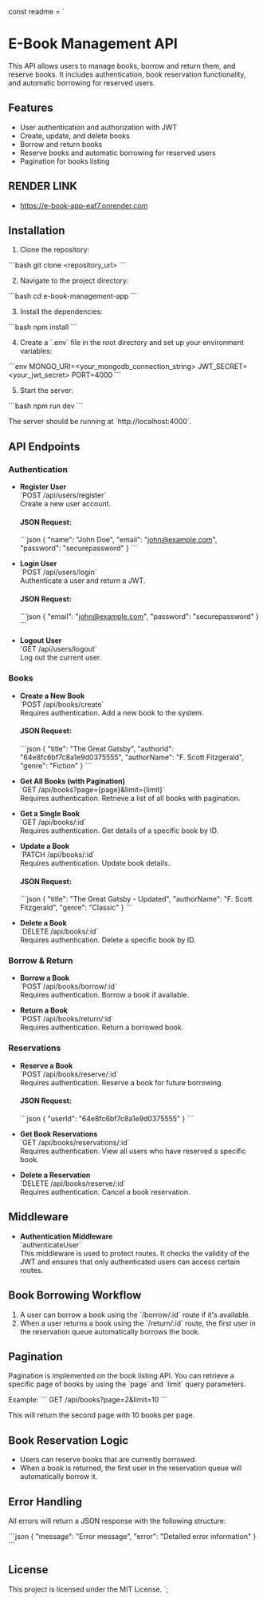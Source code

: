 const readme = `
# E-Book Management API

This API allows users to manage books, borrow and return them, and reserve books. It includes authentication, book reservation functionality, and automatic borrowing for reserved users.

## Features

- User authentication and authorization with JWT
- Create, update, and delete books
- Borrow and return books
- Reserve books and automatic borrowing for reserved users
- Pagination for books listing

## RENDER LINK
- https://e-book-app-eaf7.onrender.com

## Installation

1. Clone the repository:

\`\`\`bash
git clone <repository_url>
\`\`\`

2. Navigate to the project directory:

\`\`\`bash
cd e-book-management-app
\`\`\`

3. Install the dependencies:

\`\`\`bash
npm install
\`\`\`

4. Create a \`.env\` file in the root directory and set up your environment variables:

\`\`\`env
MONGO_URI=<your_mongodb_connection_string>
JWT_SECRET=<your_jwt_secret>
PORT=4000
\`\`\`

5. Start the server:

\`\`\`bash
npm run dev
\`\`\`

The server should be running at \`http://localhost:4000\`.

## API Endpoints

### Authentication

- **Register User**  
  \`POST /api/users/register\`  
  Create a new user account.

  #### JSON Request:
  \`\`\`json
  {
    "name": "John Doe",
    "email": "john@example.com",
    "password": "securepassword"
  }
  \`\`\`

- **Login User**  
  \`POST /api/users/login\`  
  Authenticate a user and return a JWT.

  #### JSON Request:
  \`\`\`json
  {
    "email": "john@example.com",
    "password": "securepassword"
  }
  \`\`\`

- **Logout User**  
  \`GET /api/users/logout\`  
  Log out the current user.

### Books

- **Create a New Book**  
  \`POST /api/books/create\`  
  Requires authentication. Add a new book to the system.

  #### JSON Request:
  \`\`\`json
  {
    "title": "The Great Gatsby",
    "authorId": "64e8fc6bf7c8a1e9d0375555",
    "authorName": "F. Scott Fitzgerald",
    "genre": "Fiction"
  }
  \`\`\`

- **Get All Books (with Pagination)**  
  \`GET /api/books?page={page}&limit={limit}\`  
  Requires authentication. Retrieve a list of all books with pagination.

- **Get a Single Book**  
  \`GET /api/books/:id\`  
  Requires authentication. Get details of a specific book by ID.

- **Update a Book**  
  \`PATCH /api/books/:id\`  
  Requires authentication. Update book details.

  #### JSON Request:
  \`\`\`json
  {
    "title": "The Great Gatsby - Updated",
    "authorName": "F. Scott Fitzgerald",
    "genre": "Classic"
  }
  \`\`\`

- **Delete a Book**  
  \`DELETE /api/books/:id\`  
  Requires authentication. Delete a specific book by ID.

### Borrow & Return

- **Borrow a Book**  
  \`POST /api/books/borrow/:id\`  
  Requires authentication. Borrow a book if available.

- **Return a Book**  
  \`POST /api/books/return/:id\`  
  Requires authentication. Return a borrowed book.

### Reservations

- **Reserve a Book**  
  \`POST /api/books/reserve/:id\`  
  Requires authentication. Reserve a book for future borrowing.

  #### JSON Request:
  \`\`\`json
  {
    "userId": "64e8fc6bf7c8a1e9d0375555"
  }
  \`\`\`

- **Get Book Reservations**  
  \`GET /api/books/reservations/:id\`  
  Requires authentication. View all users who have reserved a specific book.

- **Delete a Reservation**  
  \`DELETE /api/books/reserve/:id\`  
  Requires authentication. Cancel a book reservation.

## Middleware

- **Authentication Middleware**  
  \`authenticateUser\`  
  This middleware is used to protect routes. It checks the validity of the JWT and ensures that only authenticated users can access certain routes.

## Book Borrowing Workflow

1. A user can borrow a book using the \`/borrow/:id\` route if it's available.
2. When a user returns a book using the \`/return/:id\` route, the first user in the reservation queue automatically borrows the book.

## Pagination

Pagination is implemented on the book listing API. You can retrieve a specific page of books by using the \`page\` and \`limit\` query parameters.

Example:
\`\`\`
GET /api/books?page=2&limit=10
\`\`\`

This will return the second page with 10 books per page.

## Book Reservation Logic

- Users can reserve books that are currently borrowed.
- When a book is returned, the first user in the reservation queue will automatically borrow it.

## Error Handling

All errors will return a JSON response with the following structure:

\`\`\`json
{
  "message": "Error message",
  "error": "Detailed error information"
}
\`\`\`

## License

This project is licensed under the MIT License.
`;
